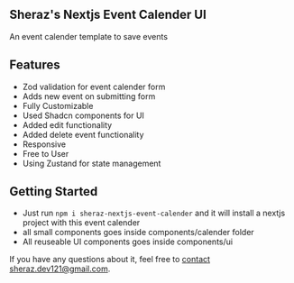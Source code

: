 ## Sheraz's Nextjs Event Calender UI

An event calender template to save events

## Features

- Zod validation for event calender form
- Adds new event on submitting form
- Fully Customizable
- Used Shadcn components for UI
- Added edit functionality
- Added delete event functionality
- Responsive
- Free to User
- Using Zustand for state management

## Getting Started

- Just run `npm i sheraz-nextjs-event-calender` and it will install a nextjs project with this event calender
- all small components goes inside components/calender folder
- All reuseable UI components goes inside components/ui

If you have any questions about it, feel free to [contact sheraz.dev121@gmail.com](mailto:sheraz.dev121@gmail.com).
